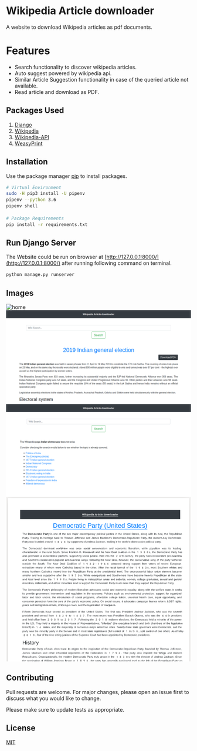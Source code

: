 # Wikipedia Article downloader

A website to download Wikipedia articles as pdf documents.

# Features
- Search functionality to discover wikipedia articles.
- Auto suggest powered by wikipedia api.
- Similar Article Suggestion functionality in case of the queried article not available. 
- Read article and download as PDF. 

## Packages Used

1. [Django](https://www.djangoproject.com/)
2. [Wikipedia](https://wikipedia.readthedocs.io/en/latest/quickstart.html#quickstart)
3. [Wikipedia-API](https://pypi.org/project/Wikipedia-API/)
4. [WeasyPrint](https://weasyprint.readthedocs.io/en/stable/)

## Installation

Use the package manager [pip](https://pip.pypa.io/en/stable/) to install packages.

```bash
# Virtual Environment
sudo -H pip3 install -U pipenv
pipenv --python 3.6
pipenv shell

# Package Requirements
pip install -r requirements.txt
```

## Run Django Server
The Website could be run on browser at [http://127.0.0.1:8000/](http://127.0.0.1:8000/) after running following command on terminal.

```bash
python manage.py runserver
```

## Images
![home](screenshot/Screenshot_Autocomplete.png)
![home](screenshot/Screenshot_wiki_search.png)
![search_suggestion](screenshot/Screenshot_search_suggestion2.png)
![pdf](screenshot/Screenshot_PDF.png)


## Contributing
Pull requests are welcome. For major changes, please open an issue first to discuss what you would like to change.

Please make sure to update tests as appropriate.

## License
[MIT](https://choosealicense.com/licenses/mit/)